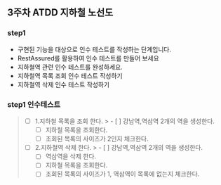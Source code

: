 ## 3주차 ATDD 지하철 노선도

### step1
- 구현된 기능을 대상으로 인수 테스트를 작성하는 단계입니다.
- RestAssured를 활용하여 인수 테스트를 만들어 보세요
- 지하철역 관련 인수 테스트를 완성하세요.
- 지하철역 목록 조회 인수 테스트 작성하기
- 지하철역 삭제 인수 테스트 작성하기


### step1 인수테스트
> - [ ] 1.지하철 목록을 조회 한다.
    >   - [ ] 강남역,역삼역 2개의 역을 생성한다.
>   - [ ] 지하철 목록을 조회한다.
>   - [ ] 조회된 목록의 사이즈가 2인지 체크한다.
> - [ ] 2.지하철역 삭제 한다.
    >   - [ ] 강남역,역삼역 2개의 역을 생성한다.
>   - [ ] 역삼역을 삭제 한다.
>   - [ ] 지하철 목록을 조회한다.
>   - [ ] 조회된 목록의 사이즈가 1, 역삼역이 목록에 없는지 체크한다.


